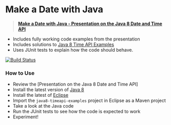 # Make a Date with Java

> **[Make a Date with Java - Presentation on the Java 8 Date and Time API](https://docs.google.com/presentation/d/1XfWjH8erWqTc9ixVh3UKkDGworZfsIn3L1QQqRGwVcg/present?usp=sharing)**

* Includes fully working code examples from the presentation 
* Includes solutions to [Java 8 Time API Examples]  
* Uses JUnit tests to explain how the code should behave.

[![Build Status](https://travis-ci.org/sualeh/java8-timeapi-examples.svg?branch=master)](https://travis-ci.org/sualeh/java8-timeapi-examples)

### How to Use

- Review the [Presentation on the Java 8 Date and Time API]
- Install the latest version of [Java 8]
- Install the latest of [Eclipse]
- Import the `java8-timeapi-examples` project in Eclipse as a Maven project
- Take a look at the Java code
- Run the JUnit tests to see how the code is expected to work
- Experiment!



[Java 8]: http://www.oracle.com/technetwork/java/javase/downloads/index.html
[Eclipse]: https://www.eclipse.org/downloads/
[Java 8 Time API Examples]: http://docs.oracle.com/javase/tutorial/datetime/iso/QandE/questions.html
